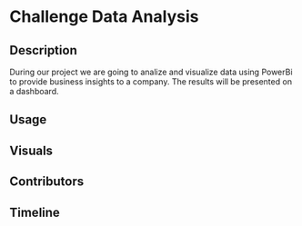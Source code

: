 # Challenge Data Analysis

## Description
During our project we are going to analize and visualize data using PowerBi to provide business insights to a company. The results will be presented on a dashboard.  
  
## Usage

## Visuals
## Contributors
## Timeline
